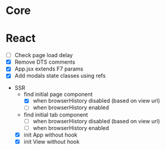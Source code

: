 # Core

# React

- [ ] Check page load delay
- [x] Remove DTS comments
- [x] App.jsx extends F7 params
- [x] Add modals state classes using refs
- SSR
  - find initial page component
    - [x] when browserHistory disabled (based on view url)
    - [ ] when browserHistory enabled
  - find initial tab component
    - [ ] when browserHistory disabled (based on view url)
    - [ ] when browserHistory enabled
  - [x] init App without hook
  - [x] init View without hook

